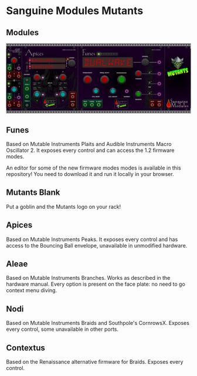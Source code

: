 # Sanguine Modules Mutants

## Modules

![alt text](pics/mutants_modules.png)

## Funes

Based on Mutable Instruments Plaits and Audible Instruments Macro Oscillator 2. It exposes every control and can access the 1.2 firmware modes.

An editor for some of the new firmware modes modes is available in this repository! You need to download it and run it locally in your browser.

## Mutants Blank

Put a goblin and the Mutants logo on your rack!

## Apices

Based on Mutable Instruments Peaks. It exposes every control and has access to the Bouncing Ball envelope, unavailable in unmodified hardware.

## Aleae

Based on Mutable Instruments Branches. Works as described in the hardware manual. Every option is present on the face plate: no need to go context menu diving.

## Nodi

Based on Mutable Instruments Braids and Southpole's CornrowsX. Exposes every control, some unavailable in other ports.

## Contextus

Based on the Renaissance alternative firmware for Braids. Exposes every control.